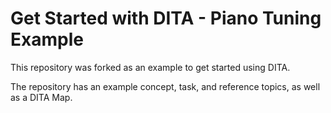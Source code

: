 # Get Started with DITA - Piano Tuning Example

This repository was forked as an example to get started using DITA. 

The repository has an example concept, task, and reference topics, as well as a DITA Map.
